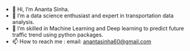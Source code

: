 - 👋 Hi, I’m Ananta Sinha.
- 👀 I’m a data science enthusiast and expert in transportation data analysis.
- 🌱 I’m skilled in Machine Learning and Deep learning to predict future traffic trend using python packages.
- 📫 How to reach me : email: anantasinha60@gmail.com

<!---
ananta-mimo/ananta-mimo is a ✨ special ✨ repository because its `README.md` (this file) appears on your GitHub profile.
You can click the Preview link to take a look at your changes.
--->

